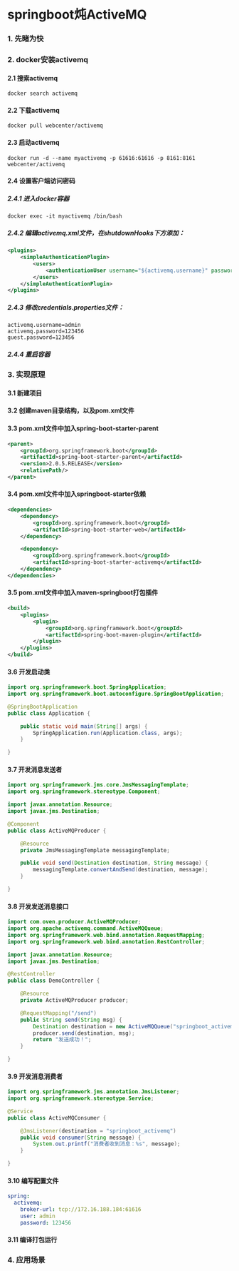 # springboot炖ActiveMQ
### 1. 先睹为快
### 2. docker安装activemq
#### 2.1 搜索activemq
```shell script
docker search activemq
```
#### 2.2 下载activemq
```shell script
docker pull webcenter/activemq
```
#### 2.3 启动activemq
```shell script
docker run -d --name myactivemq -p 61616:61616 -p 8161:8161 webcenter/activemq
```
#### 2.4 设置客户端访问密码
##### 2.4.1 进入docker容器
```shell script
docker exec -it myactivemq /bin/bash
```
##### 2.4.2 编辑activemq.xml文件，在shutdownHooks下方添加：
```xml
<plugins>
    <simpleAuthenticationPlugin>
        <users>
            <authenticationUser username="${activemq.username}" password="${activemq.password}" groups="users,admins"/>
        </users>
    </simpleAuthenticationPlugin>
</plugins>
```
##### 2.4.3 修改credentials.properties文件：
```properties
activemq.username=admin
activemq.password=123456
guest.password=123456
```
##### 2.4.4 重启容器
### 3. 实现原理
#### 3.1 新建项目
#### 3.2 创建maven目录结构，以及pom.xml文件
#### 3.3 pom.xml文件中加入spring-boot-starter-parent
```xml
<parent>
    <groupId>org.springframework.boot</groupId>
    <artifactId>spring-boot-starter-parent</artifactId>
    <version>2.0.5.RELEASE</version>
    <relativePath/>
</parent>
```
#### 3.4 pom.xml文件中加入springboot-starter依赖
```xml
<dependencies>
    <dependency>
        <groupId>org.springframework.boot</groupId>
        <artifactId>spring-boot-starter-web</artifactId>
    </dependency>

    <dependency>
        <groupId>org.springframework.boot</groupId>
        <artifactId>spring-boot-starter-activemq</artifactId>
    </dependency>
</dependencies>
```
#### 3.5 pom.xml文件中加入maven-springboot打包插件
```xml
<build>
    <plugins>
        <plugin>
            <groupId>org.springframework.boot</groupId>
            <artifactId>spring-boot-maven-plugin</artifactId>
        </plugin>
    </plugins>
</build>
```
#### 3.6 开发启动类
```java
import org.springframework.boot.SpringApplication;
import org.springframework.boot.autoconfigure.SpringBootApplication;

@SpringBootApplication
public class Application {

    public static void main(String[] args) {
        SpringApplication.run(Application.class, args);
    }

}
```
#### 3.7 开发消息发送者
```java
import org.springframework.jms.core.JmsMessagingTemplate;
import org.springframework.stereotype.Component;

import javax.annotation.Resource;
import javax.jms.Destination;

@Component
public class ActiveMQProducer {

    @Resource
    private JmsMessagingTemplate messagingTemplate;

    public void send(Destination destination, String message) {
        messagingTemplate.convertAndSend(destination, message);
    }

}
```
#### 3.8 开发发送消息接口
```java
import com.oven.producer.ActiveMQProducer;
import org.apache.activemq.command.ActiveMQQueue;
import org.springframework.web.bind.annotation.RequestMapping;
import org.springframework.web.bind.annotation.RestController;

import javax.annotation.Resource;
import javax.jms.Destination;

@RestController
public class DemoController {

    @Resource
    private ActiveMQProducer producer;

    @RequestMapping("/send")
    public String send(String msg) {
        Destination destination = new ActiveMQQueue("springboot_activemq");
        producer.send(destination, msg);
        return "发送成功！";
    }

}
```
#### 3.9 开发消息消费者
```java
import org.springframework.jms.annotation.JmsListener;
import org.springframework.stereotype.Service;

@Service
public class ActiveMQConsumer {

    @JmsListener(destination = "springboot_activemq")
    public void consumer(String message) {
        System.out.printf("消费者收到消息：%s", message);
    }

}
```
#### 3.10 编写配置文件
```yaml
spring:
  activemq:
    broker-url: tcp://172.16.188.184:61616
    user: admin
    password: 123456
```
#### 3.11 编译打包运行
### 4. 应用场景
